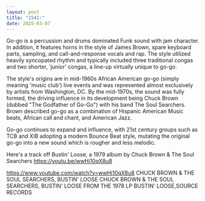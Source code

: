 ```yaml
---
layout: post
title: "1541:"
date: 2025-03-07
---
```


Go-go is a percussion and drums dominated Funk sound with jam character. In addition, it features horns in the style of James Brown, spare keyboard parts, sampling, and call-and-response vocals and rap. The style utilized heavily syncopated rhythm and typically included three traditional congas and two shorter, 'junior' congas, a line-up virtually unique to go-go.

The style's origins are in mid-1960s African American go-go (simply meaning 'music club') live events and was represented almost exclusively by artists from Washington, DC. By the mid-1970s, the sound was fully formed, the driving influence in its development being Chuck Brown (dubbed "The Godfather of Go-Go") with his band The Soul Searchers. Brown described go-go as a combination of Hispanic American Music beats, African call and chant, and American Jazz.

Go-go continues to expand and influence, with 21st century groups such as TCB and XIB adopting a modern Bounce Beat style, mutating the original go-go into a new sound which is rougher and less melodic. 

Here's a track off Bustin' Loose, a 1979 album by Chuck Brown & The Soul Searchers
https://youtu.be/wwHi10qX8u8

https://www.youtube.com/watch?v=wwHi10qX8u8
CHUCK BROWN & THE SOUL SEARCHERS, BUSTIN' LOOSE
CHUCK BROWN & THE SOUL SEARCHERS, BUSTIN' LOOSE FROM THE 1978 LP BUSTIN' LOOSE,SOURCE RECORDS
